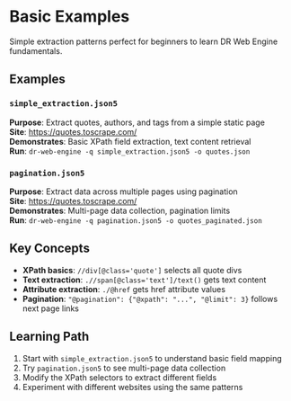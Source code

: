 # Basic Examples

Simple extraction patterns perfect for beginners to learn DR Web Engine fundamentals.

## Examples

### `simple_extraction.json5`
**Purpose**: Extract quotes, authors, and tags from a simple static page  
**Site**: https://quotes.toscrape.com/  
**Demonstrates**: Basic XPath field extraction, text content retrieval  
**Run**: `dr-web-engine -q simple_extraction.json5 -o quotes.json`

### `pagination.json5`  
**Purpose**: Extract data across multiple pages using pagination  
**Site**: https://quotes.toscrape.com/  
**Demonstrates**: Multi-page data collection, pagination limits  
**Run**: `dr-web-engine -q pagination.json5 -o quotes_paginated.json`

## Key Concepts

- **XPath basics**: `//div[@class='quote']` selects all quote divs
- **Text extraction**: `.//span[@class='text']/text()` gets text content
- **Attribute extraction**: `./@href` gets href attribute values
- **Pagination**: `"@pagination": {"@xpath": "...", "@limit": 3}` follows next page links

## Learning Path

1. Start with `simple_extraction.json5` to understand basic field mapping
2. Try `pagination.json5` to see multi-page data collection
3. Modify the XPath selectors to extract different fields
4. Experiment with different websites using the same patterns
